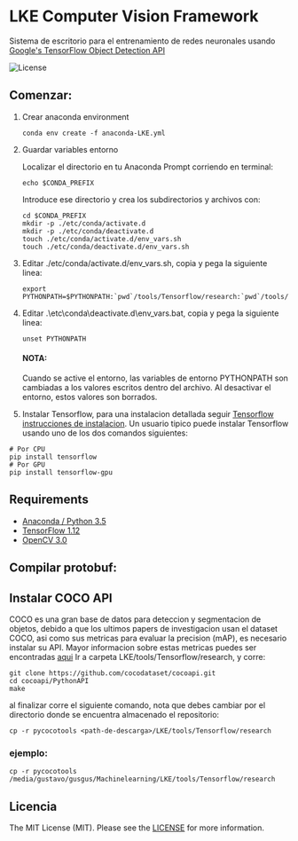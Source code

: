 # LKE Computer Vision Framework

Sistema de escritorio para el entrenamiento de redes neuronales usando [Google's TensorFlow Object Detection API](https://github.com/tensorflow/models/tree/master/research/object_detection)

![License](http://img.shields.io/:license-mit-blue.svg)

## Comenzar:
1. Crear anaconda environment

	`conda env create -f anaconda-LKE.yml`

2. Guardar variables entorno

	Localizar el directorio en tu Anaconda Prompt corriendo en terminal:
	
	`echo $CONDA_PREFIX`
	
	Introduce ese directorio y crea los subdirectorios y archivos con:
	```
	cd $CONDA_PREFIX
	mkdir -p ./etc/conda/activate.d
	mkdir -p ./etc/conda/deactivate.d
	touch ./etc/conda/activate.d/env_vars.sh
	touch ./etc/conda/deactivate.d/env_vars.sh
	```

3. Editar ./etc/conda/activate.d/env_vars.sh, copia y pega la siguiente linea:
	```
	export PYTHONPATH=$PYTHONPATH:`pwd`/tools/Tensorflow/research:`pwd`/tools/Tensorflow/research/slim
	```
4. Editar .\etc\conda\deactivate.d\env_vars.bat, copia y pega la siguiente linea:
	```
	unset PYTHONPATH
	```
	#### NOTA: 
	Cuando se active el entorno, las variables de entorno PYTHONPATH son cambiadas a los valores escritos dentro del 	archivo. Al desactivar el entorno, estos valores son borrados.
	
5. Instalar Tensorflow, para una instalacion detallada seguir [Tensorflow instrucciones de instalacion](https://www.tensorflow.org/install/). Un usuario tipico puede instalar Tensorflow usando uno de los dos comandos siguientes:

```
# Por CPU
pip install tensorflow
# Por GPU
pip install tensorflow-gpu
```



## Requirements
- [Anaconda / Python 3.5](https://www.anaconda.com/distribution/)
- [TensorFlow 1.12](https://www.tensorflow.org/)
- [OpenCV 3.0](http://opencv.org/)

## Compilar protobuf:



## Instalar COCO API

COCO es una gran base de datos para deteccion y segmentacion de objetos, debido a que los ultimos papers de investigacion usan el dataset COCO, 
asi como sus metricas para evaluar la precision (mAP), es necesario instalar su API. 
Mayor informacion sobre estas metricas puedes ser encontradas [aqui](https://medium.com/@timothycarlen/understanding-the-map-evaluation-metric-for-object-detection-a07fe6962cf3)
Ir a carpeta LKE/tools/Tensorflow/research, y corre:

	git clone https://github.com/cocodataset/cocoapi.git
	cd cocoapi/PythonAPI
	make

al finalizar corre el siguiente comando, nota que debes cambiar <path-de-descarga> por el directorio donde se encuentra almacenado el repositorio:

	cp -r pycocotools <path-de-descarga>/LKE/tools/Tensorflow/research
	
### ejemplo:
	cp -r pycocotools /media/gustavo/gusgus/Machinelearning/LKE/tools/Tensorflow/research
	
	


## Licencia

The MIT License (MIT). Please see the [LICENSE](https://github.com/mrguz170/LKE/blob/master/LICENSE.md) for more information.


